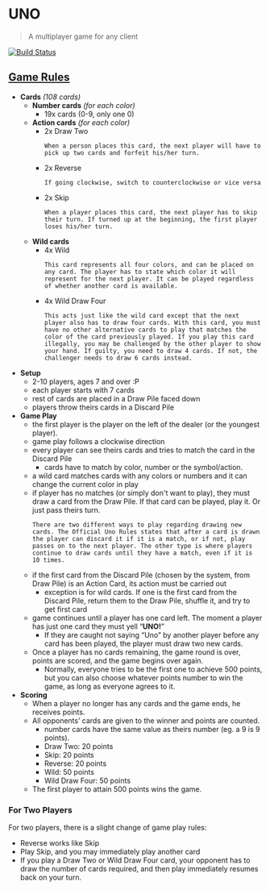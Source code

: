 # UNO
> A multiplayer game for any client

[![Build Status](https://travis-ci.org/danguilherme/uno.svg?branch=master)](https://travis-ci.org/danguilherme/uno)

## [Game Rules](http://www.unorules.com/)
- **Cards** _(108 cards)_
  - **Number cards** _(for each color)_
    - 19x cards (0-9, only one 0)
  - **Action cards** _(for each color)_
    - 2x Draw Two
      ```
      When a person places this card, the next player will have to pick up two cards and forfeit his/her turn.
      ```
    - 2x Reverse
      ```
      If going clockwise, switch to counterclockwise or vice versa
      ```
    - 2x Skip
      ```
      When a player places this card, the next player has to skip their turn. If turned up at the beginning, the first player loses his/her turn.
      ```
  - **Wild cards**
    - 4x Wild
      ```
      This card represents all four colors, and can be placed on any card. The player has to state which color it will represent for the next player. It can be played regardless of whether another card is available.
      ```
    - 4x Wild Draw Four
      ```
      This acts just like the wild card except that the next player also has to draw four cards. With this card, you must have no other alternative cards to play that matches the color of the card previously played. If you play this card illegally, you may be challenged by the other player to show your hand. If guilty, you need to draw 4 cards. If not, the challenger needs to draw 6 cards instead.
      ```
- **Setup**
  - 2-10 players, ages 7 and over :P
  - each player starts with 7 cards
  - rest of cards are placed in a Draw Pile faced down
  - players throw theirs cards in a Discard Pile
- **Game Play**
  - the first player is the player on the left of the dealer (or the youngest player).
  - game play follows a clockwise direction
  - every player can see theirs cards and tries to match the card in the Discard Pile
    - cards have to match by color, number or the symbol/action.
  - a wild card matches cards with any colors or numbers  and it can change the current color in play
  - if player has no matches (or simply don't want to play), they must draw a card from the Draw Pile. If that card can be played, play it. Or just pass theirs turn.
    ```
    There are two different ways to play regarding drawing new cards. The Official Uno Rules states that after a card is drawn the player can discard it if it is a match, or if not, play passes on to the next player. The other type is where players continue to draw cards until they have a match, even if it is 10 times.
    ```
  - if the first card from the Discard Pile (chosen by the system, from Draw Pile) is an Action Card, its action must be carried out
    - exception is for wild cards. If one is the first card from the Discard Pile, return them to the Draw Pile, shuffle it, and try to get first card
  - game continues until a player has one card left. The moment a player has just one card they must yell “**UNO!**”
    - If they are caught not saying “Uno” by another player before any card has been played, the player must draw two new cards.
  - Once a player has no cards remaining, the game round is over, points are scored, and the game begins over again.
    - Normally, everyone tries to be the first one to achieve 500 points, but you can also choose whatever points number to win the game, as long as everyone agrees to it.
- **Scoring**
  - When a player no longer has any cards and the game ends, he receives points.
  - All opponents’ cards are given to the winner and points are counted.
    - number cards have the same value as theirs number (eg. a 9 is 9 points).
    - Draw Two: 20 points
    - Skip: 20 points
    - Reverse: 20 points
    - Wild: 50 points
    - Wild Draw Four: 50 points
  - The first player to attain 500 points wins the game.

### For Two Players

For two players, there is a slight change of game play rules:

- Reverse works like Skip
- Play Skip, and you may immediately play another card
- If you play a Draw Two or Wild Draw Four card, your opponent has to draw the number of cards required, and then play immediately resumes back on your turn.
